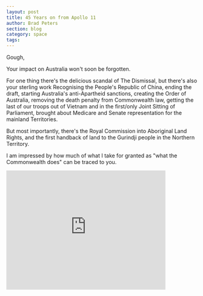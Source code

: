 ```yaml
---
layout: post
title: 45 Years on from Apollo 11
author: Brad Peters
section: blog
category: space
tags: 
---
```


Gough,

Your impact on Australia won't soon be forgotten.

For one thing there's the delicious scandal of The Dismissal, but there's also your sterling work Recognising the People's Republic of China, ending the draft, starting Australia's anti-Apartheid sanctions, creating the Order of Australia, removing the death penalty from Commonwealth law, getting the last of our troops out of Vietnam and in the first/only Joint Sitting of Parliament, brought about Medicare and Senate representation for the mainland Territories.

But most importantly, there's the Royal Commission into Aboriginal Land Rights, and the first handback of land to the Gurindji people in the Northern Territory.

I am impressed by how much of what I take for granted as "what the Commonwealth does" can be traced to you.


<iframe class="centre" width="420" height="315" src="https://www.youtube.com/embed/twJL6gugDkU&amp;t=56s" frameborder="0" allowfullscreen></iframe>